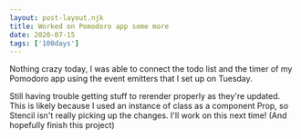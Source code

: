 ```yaml
---
layout: post-layout.njk 
title: Worked on Pomodoro app some more
date: 2020-07-15
tags: ['100days']
---
```

<!-- Excerpt Start -->
Nothing crazy today, I was able to connect the todo list and the timer of my Pomodoro app using the event emitters that I set up on Tuesday.
<!-- Excerpt End -->
Still having trouble getting stuff to rerender properly as they're updated. This is likely because I used an instance of class as a component Prop, so Stencil isn't really picking up the changes. I'll work on this next time! (And hopefully finish this project)